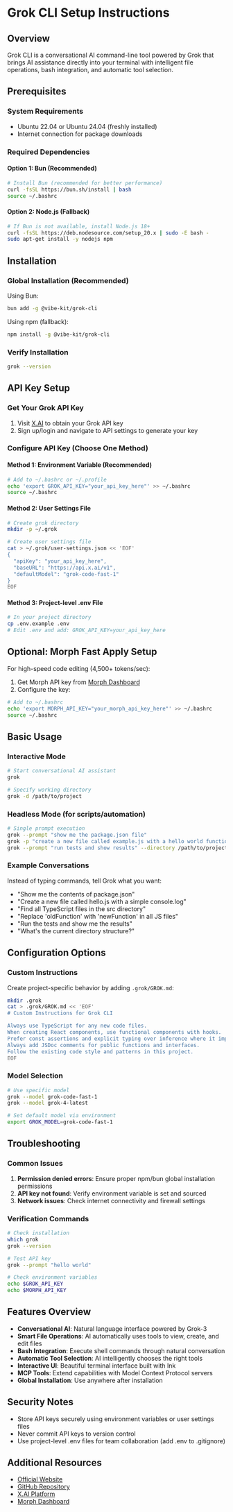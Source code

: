 # Grok CLI Setup Instructions

## Overview

Grok CLI is a conversational AI command-line tool powered by Grok that brings AI assistance directly into your terminal with intelligent file operations, bash integration, and automatic tool selection.

## Prerequisites

### System Requirements
- Ubuntu 22.04 or Ubuntu 24.04 (freshly installed)
- Internet connection for package downloads

### Required Dependencies

#### Option 1: Bun (Recommended)
```bash
# Install Bun (recommended for better performance)
curl -fsSL https://bun.sh/install | bash
source ~/.bashrc
```

#### Option 2: Node.js (Fallback)
```bash
# If Bun is not available, install Node.js 18+
curl -fsSL https://deb.nodesource.com/setup_20.x | sudo -E bash -
sudo apt-get install -y nodejs npm
```

## Installation

### Global Installation (Recommended)

Using Bun:
```bash
bun add -g @vibe-kit/grok-cli
```

Using npm (fallback):
```bash
npm install -g @vibe-kit/grok-cli
```

### Verify Installation
```bash
grok --version
```

## API Key Setup

### Get Your Grok API Key
1. Visit [X.AI](https://x.ai/) to obtain your Grok API key
2. Sign up/login and navigate to API settings to generate your key

### Configure API Key (Choose One Method)

#### Method 1: Environment Variable (Recommended)
```bash
# Add to ~/.bashrc or ~/.profile
echo 'export GROK_API_KEY="your_api_key_here"' >> ~/.bashrc
source ~/.bashrc
```

#### Method 2: User Settings File
```bash
# Create grok directory
mkdir -p ~/.grok

# Create user settings file
cat > ~/.grok/user-settings.json << 'EOF'
{
  "apiKey": "your_api_key_here",
  "baseURL": "https://api.x.ai/v1",
  "defaultModel": "grok-code-fast-1"
}
EOF
```

#### Method 3: Project-level .env File
```bash
# In your project directory
cp .env.example .env
# Edit .env and add: GROK_API_KEY=your_api_key_here
```

## Optional: Morph Fast Apply Setup

For high-speed code editing (4,500+ tokens/sec):

1. Get Morph API key from [Morph Dashboard](https://morphllm.com/dashboard/api-keys)
2. Configure the key:

```bash
# Add to ~/.bashrc
echo 'export MORPH_API_KEY="your_morph_api_key_here"' >> ~/.bashrc
source ~/.bashrc
```

## Basic Usage

### Interactive Mode
```bash
# Start conversational AI assistant
grok

# Specify working directory
grok -d /path/to/project
```

### Headless Mode (for scripts/automation)
```bash
# Single prompt execution
grok --prompt "show me the package.json file"
grok -p "create a new file called example.js with a hello world function"
grok --prompt "run tests and show results" --directory /path/to/project
```

### Example Conversations
Instead of typing commands, tell Grok what you want:

- "Show me the contents of package.json"
- "Create a new file called hello.js with a simple console.log"
- "Find all TypeScript files in the src directory"
- "Replace 'oldFunction' with 'newFunction' in all JS files"
- "Run the tests and show me the results"
- "What's the current directory structure?"

## Configuration Options

### Custom Instructions
Create project-specific behavior by adding `.grok/GROK.md`:

```bash
mkdir .grok
cat > .grok/GROK.md << 'EOF'
# Custom Instructions for Grok CLI

Always use TypeScript for any new code files.
When creating React components, use functional components with hooks.
Prefer const assertions and explicit typing over inference where it improves clarity.
Always add JSDoc comments for public functions and interfaces.
Follow the existing code style and patterns in this project.
EOF
```

### Model Selection
```bash
# Use specific model
grok --model grok-code-fast-1
grok --model grok-4-latest

# Set default model via environment
export GROK_MODEL=grok-code-fast-1
```

## Troubleshooting

### Common Issues

1. **Permission denied errors**: Ensure proper npm/bun global installation permissions
2. **API key not found**: Verify environment variable is set and sourced
3. **Network issues**: Check internet connectivity and firewall settings

### Verification Commands
```bash
# Check installation
which grok
grok --version

# Test API key
grok --prompt "hello world"

# Check environment variables
echo $GROK_API_KEY
echo $MORPH_API_KEY
```

## Features Overview

- **Conversational AI**: Natural language interface powered by Grok-3
- **Smart File Operations**: AI automatically uses tools to view, create, and edit files
- **Bash Integration**: Execute shell commands through natural conversation
- **Automatic Tool Selection**: AI intelligently chooses the right tools
- **Interactive UI**: Beautiful terminal interface built with Ink
- **MCP Tools**: Extend capabilities with Model Context Protocol servers
- **Global Installation**: Use anywhere after installation

## Security Notes

- Store API keys securely using environment variables or user settings files
- Never commit API keys to version control
- Use project-level .env files for team collaboration (add .env to .gitignore)

## Additional Resources

- [Official Website](https://grokcli.io/)
- [GitHub Repository](https://github.com/superagent-ai/grok-cli)
- [X.AI Platform](https://x.ai/)
- [Morph Dashboard](https://morphllm.com/dashboard/api-keys)